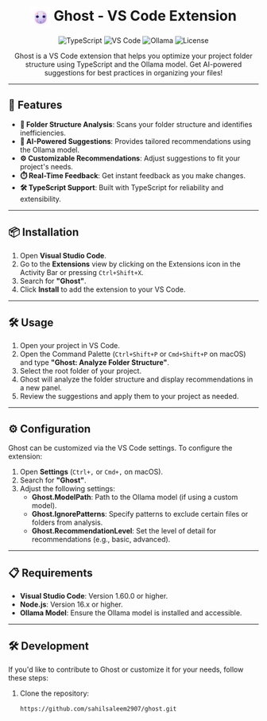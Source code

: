 <p align="center">
  <h1 align="center">
    <img src="src/logos/ghost.svg" alt="Ghost Logo" width="40" height="40" style="vertical-align: middle;" />
    Ghost - VS Code Extension
  </h1>
</p>

<p align="center">
  <img src="https://img.shields.io/badge/TypeScript-3178C6?style=for-the-badge&logo=typescript&logoColor=white" alt="TypeScript">
  <img src="https://img.shields.io/badge/VS%20Code-007ACC?style=for-the-badge&logo=visual-studio-code&logoColor=white" alt="VS Code">
  <img src="https://img.shields.io/badge/Ollama-FF6F61?style=for-the-badge&logo=openai&logoColor=white" alt="Ollama">
  <img src="https://img.shields.io/badge/license-MIT-blue?style=for-the-badge" alt="License">
</p>

<p align="center">
  Ghost is a VS Code extension that helps you optimize your project folder structure using TypeScript and the Ollama model. Get AI-powered suggestions for best practices in organizing your files!
</p>

---

## 🚀 Features

- **📂 Folder Structure Analysis**: Scans your folder structure and identifies inefficiencies.
- **🤖 AI-Powered Suggestions**: Provides tailored recommendations using the Ollama model.
- **⚙️ Customizable Recommendations**: Adjust suggestions to fit your project's needs.
- **⏱️ Real-Time Feedback**: Get instant feedback as you make changes.
- **🛠️ TypeScript Support**: Built with TypeScript for reliability and extensibility.

---

## 📦 Installation

1. Open **Visual Studio Code**.
2. Go to the **Extensions** view by clicking on the Extensions icon in the Activity Bar or pressing `Ctrl+Shift+X`.
3. Search for **"Ghost"**.
4. Click **Install** to add the extension to your VS Code.

---

## 🛠️ Usage

1. Open your project in VS Code.
2. Open the Command Palette (`Ctrl+Shift+P` or `Cmd+Shift+P` on macOS) and type **"Ghost: Analyze Folder Structure"**.
3. Select the root folder of your project.
4. Ghost will analyze the folder structure and display recommendations in a new panel.
5. Review the suggestions and apply them to your project as needed.

---

## ⚙️ Configuration

Ghost can be customized via the VS Code settings. To configure the extension:

1. Open **Settings** (`Ctrl+,` or `Cmd+,` on macOS).
2. Search for **"Ghost"**.
3. Adjust the following settings:
   - **Ghost.ModelPath**: Path to the Ollama model (if using a custom model).
   - **Ghost.IgnorePatterns**: Specify patterns to exclude certain files or folders from analysis.
   - **Ghost.RecommendationLevel**: Set the level of detail for recommendations (e.g., basic, advanced).

---

## 📋 Requirements

- **Visual Studio Code**: Version 1.60.0 or higher.
- **Node.js**: Version 16.x or higher.
- **Ollama Model**: Ensure the Ollama model is installed and accessible.

---

## 🛠️ Development

If you'd like to contribute to Ghost or customize it for your needs, follow these steps:

1. Clone the repository:
   ```bash
   https://github.com/sahilsaleem2907/ghost.git
